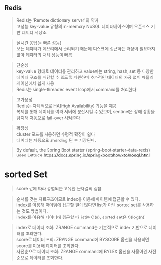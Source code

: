 ## Redis

> Redis는 'Remote dictionary server'의 약자  
> 고성능 key-value 유형의 in-memory NoSQL 데이터베이스이며 오픈소스 기반 데이터 저장소

> 실시간 응답(= 빠른 성능)  
> 모든 데이터가 메모리에서 관리되기 때문에 디스크에 접근하는 과정이 필요하지 않아 데이터의 처리 성능이 빠름

> 단순성  
> key-value 형태로 데이터를 관리하고 value에는 string, hash, set 등 다양한 데이터 구조를 저장할 수 있도록 지원하며 추가적인 데이터의 가공 없이 애플리케이션에서 쉽게 사용  
> Redis는 single-threaded event loop에서 command를 처리한다

> 고가용성  
> Redis는 자체적으로 HA(High Availability) 기능을 제공  
> 복제를 통해 데이터를 여러 서버에 분산시킬 수 있으며, sentinel은 장애 상황을 탐지해 자동으로 fail-over 시켜준다

> 확장성  
> cluster 모드를 사용하면 수평적 확장이 쉽다  
> 데이터는 자동으로 sharding 된 후 저장된다.

> By default, the Spring Boot starter (spring-boot-starter-data-redis) uses Lettuce
> https://docs.spring.io/spring-boot/how-to/nosql.html

# sorted Set

> score 값에 따라 정렬되는 고유한 문자열의 집합

> 순서를 갖는 자료구조이므로 index를 이용해 아이템에 접근할 수 있다.  
> index를 이용해 아이템에 접근할 일이 많다면 list가 아닌 sorted set를 사용하는 것도 방법이다.  
> index를 이용해 데이터에 접근할 때 list는 O(n), sorted set은 O(log(n))

> index로 데이터 조회: ZRANGE command는 기본적으로 index 기반으로 데이터를 조회한다.  
> score로 데이터 조회: ZRANGE command에 BYSCORE 옵션을 사용하면 score를 이용해 데이터를 조회한다.  
> 사전순으로 데이터 조회: ZRANGE command에 BYLEX 옵션을 사욯아면 사전순으로 데이터를 조회한다.  